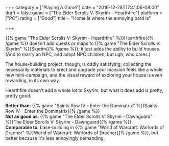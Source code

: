 +++
category = ["Playing A Game"]
date = "2016-12-28T17:41:06-08:00"
draft = false
game = ["The Elder Scrolls V: Skyrim - Hearthfire"]
platform = ["PC"]
rating = ["Good"]
title = "Home is where the annoying bard is"

+++

{{% game "The Elder Scrolls V: Skyrim - Hearthfire" %}}Hearthfire{{% /game %}} doesn't add quests or maps to {{% game "The Elder Scrolls V: Skyrim" %}}Skyrim{{% /game %}}; it just adds the ability to build houses.  (And to marry an NPC, and adopt NPC children, but ugh, who cares.)

The house-building project, though, is oddly satisfying; collecting the necessarily materials to erect and upgrade your mansion feels like a whole new mini-campaign, and the visual reward of exploring your house is even rewarding, in its own way.

Hearthfire doesn't add a whole lot to Skyrim, but what it does add is pretty, pretty good.

<b>Better than</b>: {{% game "Saints Row IV - Enter the Dominatrix" %}}Saints Row IV - Enter the Dominatrix{{% /game %}}  
<b>Not as good as</b>: {{% game "The Elder Scrolls V: Skyrim - Dawnguard" %}}The Elder Scrolls V: Skyrim - Dawnguard{{% /game %}}  
<b>Comparable to</b>: base-building in {{% game "World of Warcraft: Warlords of Draenor" %}}World of Warcraft: Warlords of Draenor{{% /game %}}, but better because it's less annoyingly demanding.
